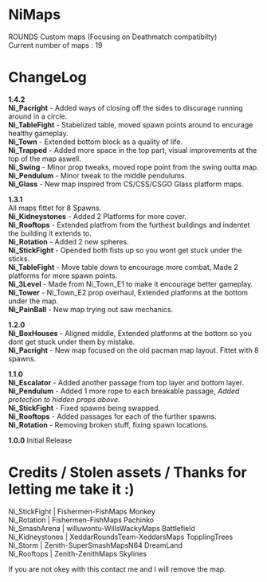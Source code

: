 # NiMaps
ROUNDS Custom maps (Focusing on Deathmatch compatibilty)<br>
Current number of maps : 19

# ChangeLog

**1.4.2** </br>
**Ni_Pacright** - Added ways of closing off the sides to discurage running around in a circle.</br>
**Ni_TableFight** - Stabelized table, moved spawn points around to encurage healthy gameplay.</br>
**Ni_Town** - Extended bottom block as a quality of life.</br>
**Ni_Trapped** - Added more space in the top part, visual improvements at the top of the map aswell.</br>
**Ni_Swing** - Minor prop tweaks, moved rope point from the swing outta map.</br>
**Ni_Pendulum** - Minor tweak to the middle pendulums.</br>
**Ni_Glass** - New map inspired from CS/CSS/CSGO Glass platform maps.</br>

**1.3.1** </br>
All maps fittet for 8 Spawns.</br>
**Ni_Kidneystones** - Added 2 Platforms for more cover.</br>
**Ni_Rooftops** - Extended platfrom from the furthest buildings and indentet the building it extends to.</br>
**Ni_Rotation** - Added 2 new spheres.</br>
**Ni_StickFight** - Opended both fists up so you wont get stuck under the sticks.</br>
**Ni_TableFight** - Move table down to encourage more combat, Made 2 platforms for more spawn points.</br>
**Ni_3Level** - Made from Ni_Town_E1 to make it encourage better gameplay.</br>
**Ni_Tower** - Ni_Town_E2 prop overhaul, Extended platforms at the bottom under the map.</br>
**Ni_PainBall** - New map trying out saw mechanics.</br>

**1.2.0** </br>
**Ni_BoxHouses** - Aligned middle, Extended platforms at the bottom so you dont get stuck under them by mistake.</br>
**Ni_Pacright** - New map focused on the old pacman map layout. Fittet with 8 spawns.</br>

**1.1.0** </br>
**Ni_Escalator** - Added another passage from top layer and bottom layer.</br>
**Ni_Pendulum** - Added 1 more rope to each breakable passage, *Added protection to hidden props above.*</br>
**Ni_StickFight** - Fixed spawns being swapped.</br>
**Ni_Rooftops** - Added passages for each of the further spawns.</br>
**Ni_Rotation** - Removing broken stuff, fixing spawn locations.</br>

**1.0.0**
Initial Release

# Credits / Stolen assets / Thanks for letting me take it :)
Ni_StickFight  | Fishermen-FishMaps Monkey</br>
Ni_Rotation  | Fishermen-FishMaps Pachinko</br>
Ni_SmashArena  | willuwontu-WillsWackyMaps Battlefield</br>
Ni_Kidneystones  | XeddarRoundsTeam-XeddarsMaps TopplingTrees</br>
Ni_Storm  | Zenith-SuperSmashMapsN64 DreamLand</br>
Ni_Rooftops  | Zenith-ZenithMaps Skylines</br>

If you are not okey with this contact me and I will remove the map.
